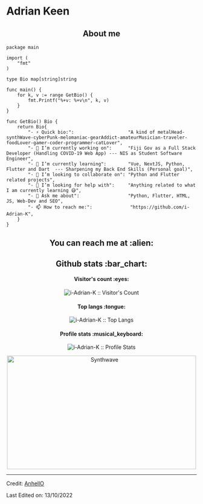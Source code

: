 # Adrian Keen

<h2 align="center">About me</h2>

```golang
package main

import (
	"fmt"
)

type Bio map[string]string

func main() {
	for k, v := range GetBio() {
		fmt.Printf("%+v: %+v\n", k, v)
	}
}

func GetBio() Bio {
	return Bio{
		"- ⚡ Quick bio:":                    "A kind of metalHead-synthWave-cyberPunk-melomaniac-gearAddict-amateurMusician-traveler-foodLover-gamer-coder-programmer-catLover",
		"- 🔭 I’m currently working on":      "Fiji Gov as a Full Stack Developer (Handling COVID-19 Web App) --- NIS as Student Software Engineer",
		"- 🌱 I’m currently learning":        "Vue, NextJS, Python, Flutter and Dart  --- Sharpening my Back End Skills (Personal goal)",
		"- 👯 I’m looking to collaborate on": "Python and Flutter related projects",
		"- 🤔 I’m looking for help with":     "Anything related to what I am currently learning 😅",
		"- 💬 Ask me about":                  "Python, Flutter, HTML, JS, Web-Dev and SEO",
		"- 📫 How to reach me:":              "https://github.com/i-Adrian-K",
	}
}
```

<h2 align="center">You can reach me at :alien:</h2>





<h2 align="center">Github stats :bar_chart:</h2>

<h4 align="center">Visitor's count :eyes:</h4>

<p align="center"><img src="https://profile-counter.glitch.me/{i-Adrian-K}/count.svg" alt="i-Adrian-K :: Visitor's Count" /></p>

<h4 align="center">Top langs :tongue:</h4>

<p align="center"><img src="https://github-readme-stats.vercel.app/api/top-langs/?username=i-Adrian-K&langs_count=10&theme=tokyonight&layout=compact" alt="i-Adrian-K :: Top Langs" /></p>

<h4 align="center">Profile stats :musical_keyboard:</h4>

<p align="center"><img src="https://github-readme-stats.vercel.app/api?username=i-Adrian-K&show_icons=true&theme=synthwave" alt="i-Adrian-K :: Profile Stats" /></p>

<p align="center"><img src="https://thumbs.gfycat.com/GoodnaturedFondGaur-size_restricted.gif" alt="Synthwave" height="300" width="500"></p>

----
Credit: [AnhellO](https://github.com/AnhellO)

Last Edited on: 13/10/2022
